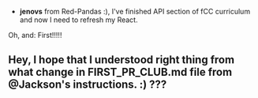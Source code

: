 
* **jenovs** from Red-Pandas :), I've finished API section of fCC curriculum and now I need to refresh my React.

Oh, and: First!!!!!

Hey, I hope that I understood right thing from what change in FIRST_PR_CLUB.md file from @Jackson's instructions. :) ???
---
